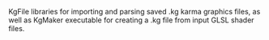 KgFile libraries for importing and parsing saved .kg karma graphics files, as well as KgMaker executable for creating a .kg file from input GLSL shader files.